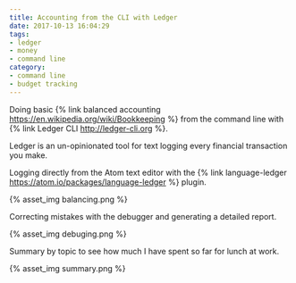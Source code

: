 ```yaml
---
title: Accounting from the CLI with Ledger
date: 2017-10-13 16:04:29
tags:
- ledger
- money
- command line
category:
- command line
- budget tracking
---
```


Doing basic {% link balanced accounting https://en.wikipedia.org/wiki/Bookkeeping %} from the command line with {% link Ledger CLI http://ledger-cli.org %}.

Ledger is an un-opinionated tool for text logging every financial transaction you make.

Logging directly from the Atom text editor with the {% link language-ledger https://atom.io/packages/language-ledger %} plugin.

{% asset_img balancing.png %}

Correcting mistakes with the debugger and generating a detailed report.

{% asset_img debuging.png %}

Summary by topic to see how much I have spent so far for lunch at work.

{% asset_img summary.png %}
